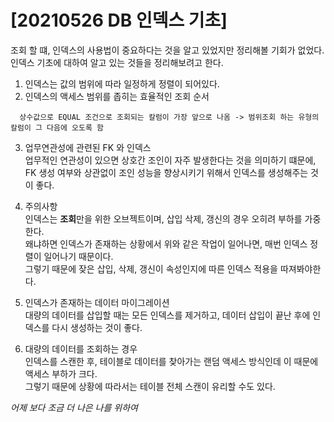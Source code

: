 # [20210526 DB 인덱스 기초]

조회 할 떄, 인덱스의 사용법이 중요하다는 것을 알고 있었지만 정리해볼 기회가 없었다.   
인덱스 기초에 대하여 알고 있는 것들을 정리해보려고 한다.  
  
1. 인덱스는 값의 범위에 따라 일정하게 정렬이 되어있다.  
2. 인덱스의 액세스 범위를 좁히는 효율적인 조회 순서  
```
  상수값으로 EQUAL 조건으로 조회되는 칼럼이 가장 앞으로 나옴 -> 범위조회 하는 유형의 칼럼이 그 다음에 오도록 함
```

3. 업무연관성에 관련된 FK 와 인덱스  
      업무적인 연관성이 있으면 상호간 조인이 자주 발생한다는 것을 의미하기 떄문에,   
      FK 생성 여부와 상관없이 조인 성능을 향상시키기 위해서 인덱스를 생성해주는 것이 좋다.  
  
4. 주의사항  
      인덱스는 <b>조회</b>만을 위한 오브젝트이며, 삽입 삭제, 갱신의 경우 오히려 부하를 가중한다.    
      왜냐하면 인덱스가 존재하는 상황에서 위와 같은 작업이 일어나면, 매번 인덱스 정렬이 일어나기 때문이다.  
      그렇기 때문에 잦은 삽입, 삭제, 갱신이 속성인지에 따른 인덱스 적용을 따져봐야한다.    

5. 인덱스가 존재하는 데이터 마이그레이션   
    대량의 데이터를 삽입할 때는 모든 인덱스를 제거하고, 데이터 삽입이 끝난 후에 인덱스를 다시 생성하는 것이 좋다.  
        
        
6. 대량의 데이터를 조회하는 경우  
      인덱스를 스캔한 후, 테이블로 데이터를 찾아가는 랜덤 액세스 방식인데 이 때문에 액세스 부하가 크다.  
      그렇기 때문에 상황에 따라서는 테이블 전체 스캔이 유리할 수도 있다.  
        
        
 *어제 보다 조금 더 나은 나를 위하여*
